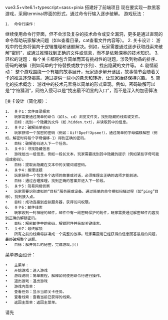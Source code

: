 vue3.5+vite6.1+typescript+sass+pinia 搭建好了前端项目
现在要实现一款黑客游戏，采用terminal界面的形式，通过命令行输入逐步破解。
游戏玩法：

	1.	命令行操作：
继续使用命令行界面，但不会涉及复杂的技术命令或安全漏洞，更多是通过直观的命令帮助玩家解决问题（如ls查看目录，cat查看文件内容等）。
	2.	关卡设计：
游戏中的任务将偏向于逻辑推理和谜题解决。例如，玩家需要通过逐步获取线索来破解“密码”，或通过推理找到正确的文件或信息，而不是依赖深奥的技术知识。
	3.	轻松的谜题：
每个关卡都将包含简单而富有挑战性的谜题，涉及到物品的排序、密码的破解（例如简单的字符替换或数字序列）、找出隐藏的文件等。
	4.	剧情驱动：
整个游戏围绕一个有趣的故事展开，玩家逐步解开谜团，故事情节会随着关卡的推进逐渐揭露。通过提供一些小的悬念和转折，让玩家始终保持兴趣。
	5.	简化的技术概念：
游戏中的技术元素将以简单的形式呈现。例如，密码破解可以是“字符猜测”，网络入侵可以是“找出最不明显的入口”，而不是深入的加密算法

[关卡设计（简化版）：

	1.	关卡1：文件目录探索
	•	玩家需要通过简单的命令（如ls、cd）浏览文件夹，找到隐藏的线索或文件。
	•	目标：找到一个隐藏的文件（如.hidden.txt），并读取其中的信息。
	2.	关卡2：破解简单密码
	•	玩家获得一个加密的密码（例如：Uif!Dpef!Xpsme!），通过简单的字母偏移解密（例如，解密时将每个字母偏移-1）得到正确的密码。
	•	目标：破解密码进入下一个任务。
	3.	关卡3：寻找隐藏信息
	•	游戏给出一组信息，例如一段长文本，玩家需要找到其中隐藏的提示（例如某些字母可能组成密码）。
	•	目标：提取出隐藏在文本中的关键词或密码。
	4.	关卡4：推理谜题
	•	玩家获得一个包含多个选项的故事或对话，必须推理出正确的选项才能前进。
	•	目标：通过合理推理，找到正确的答案并进入下一阶段。
	5.	关卡5：简易网络侦察
	•	玩家需要识别虚拟的“目标”服务器或设备。通过简单的命令模拟扫描过程（如“ping”目标），找到接入点。
	•	目标：成功连接到虚拟服务器，获得访问权限。
	6.	关卡6：邮件线索
	•	玩家收到一封神秘的邮件，邮件中有一段密码保护的附件，玩家需要通过解密邮件内容找到正确的解锁密码。
	•	目标：解密邮件中的密码，解锁附件并获取关键线索。
	7.	关卡7：最终解锁
	•	所有之前的线索将拼凑成一个完整的故事。玩家需要用已经获得的信息回答最后的问题，最终破解整个谜题。
	•	目标：解开背后的秘密，完成游戏。]()

菜单界面设计：

	•	主菜单：
	•	开始游戏：进入游戏
	•	游戏说明：简单教程，解释如何使用命令行进行操作。
	•	退出游戏：退出游戏
	•	游戏内菜单：
	•	查看任务：显示当前关卡任务。
	•	查看线索：查看当前已获得的线索。
	•	返回主菜单：返回主菜单。
请先
